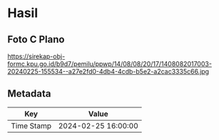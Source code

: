 # Hasil

## Foto C Plano

https://sirekap-obj-formc.kpu.go.id/b9d7/pemilu/ppwp/14/08/08/20/17/1408082017003-20240225-155534--a27e2fd0-4db4-4cdb-b5e2-a2cac3335c66.jpg


## Metadata

| Key        | Value               |
| ---------- | ------------------- |
| Time Stamp | 2024-02-25 16:00:00 |



